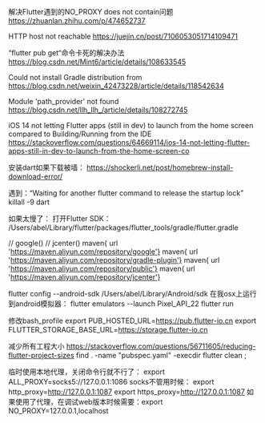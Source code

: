 解决Flutter遇到的NO_PROXY does not contain问题
https://zhuanlan.zhihu.com/p/474652737

HTTP host not reachable
https://juejin.cn/post/7106053051714109471

“flutter pub get“命令卡死的解决办法
https://blog.csdn.net/Mint6/article/details/108633545


Could not install Gradle distribution from
https://blog.csdn.net/weixin_42473228/article/details/118542634


Module 'path_provider' not found
https://blog.csdn.net/llh_llh_/article/details/108272745


iOS 14 not letting Flutter apps (still in dev) to launch from the home screen compared to Building/Running from the IDE
https://stackoverflow.com/questions/64669114/ios-14-not-letting-flutter-apps-still-in-dev-to-launch-from-the-home-screen-co




安装dart如果下载被墙：
https://shockerli.net/post/homebrew-install-download-error/

遇到：“Waiting for another flutter command to release the startup lock”
killall -9 dart

如果太慢了：
    打开Flutter SDK： /Users/abel/Library/flutter/packages/flutter_tools/gradle/flutter.gradle 

// google()
// jcenter()
maven{ url 'https://maven.aliyun.com/repository/google'} 
maven{ url 'https://maven.aliyun.com/repository/gradle-plugin'} 
maven{ url 'https://maven.aliyun.com/repository/public'} 
maven{ url 'https://maven.aliyun.com/repository/jcenter'}


flutter config --android-sdk /Users/abel/Library/Android/sdk
    在我osx上运行到android模拟器：
flutter emulators --launch Pixel_API_22
flutter run


修改bash_profile
export PUB_HOSTED_URL=https://pub.flutter-io.cn
export FLUTTER_STORAGE_BASE_URL=https://storage.flutter-io.cn


减少所有工程大小
https://stackoverflow.com/questions/56711605/reducing-flutter-project-sizes
find . -name "pubspec.yaml" -execdir flutter clean \;


临时使用本地代理，关闭命令行就不行了：
export ALL_PROXY=socks5://127.0.0.1:1086
socks不管用时候：
export http_proxy=http://127.0.0.1:1087
export https_proxy=http://127.0.0.1:1087
如果使用了代理，在调试web版本时候需要：export NO_PROXY=127.0.0.1,localhost